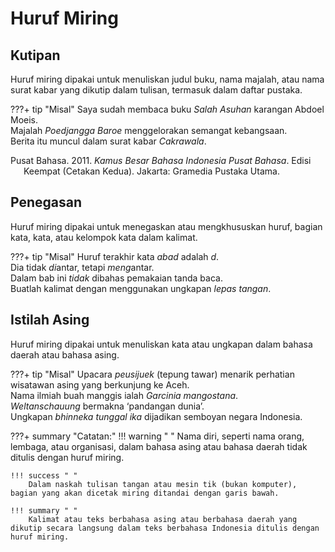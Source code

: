 # Huruf Miring

## Kutipan

Huruf miring dipakai untuk menuliskan judul buku, nama
majalah, atau nama surat kabar yang dikutip dalam tulisan,
termasuk dalam daftar pustaka.

???+ tip "Misal"
    Saya sudah membaca buku <em>Salah Asuhan</em> karangan Abdoel Moeis.  
    Majalah <em>Poedjangga Baroe</em> menggelorakan semangat kebangsaan.  
    Berita itu muncul dalam surat kabar <em>Cakrawala</em>.  
    <p style="text-indent:-1.5em;margin-left:1.5em;">Pusat Bahasa. 2011. <em>Kamus Besar Bahasa Indonesia Pusat Bahasa</em>. Edisi Keempat (Cetakan Kedua). Jakarta: Gramedia Pustaka Utama.</p>

## Penegasan

Huruf miring dipakai untuk menegaskan atau
mengkhususkan huruf, bagian kata, kata, atau kelompok
kata dalam kalimat.

???+ tip "Misal"
    Huruf terakhir kata <em>abad</em> adalah <em>d</em>.  
    Dia tidak <em>di</em>antar, tetapi <em>meng</em>antar.  
    Dalam bab ini <em>tidak</em> dibahas pemakaian tanda baca.  
    Buatlah kalimat dengan menggunakan ungkapan <em>lepas tangan</em>.

## Istilah Asing

Huruf miring dipakai untuk menuliskan kata atau ungkapan
dalam bahasa daerah atau bahasa asing.

???+ tip "Misal"
    Upacara <em>peusijuek</em> (tepung tawar) menarik perhatian wisatawan asing yang berkunjung ke Aceh.  
    Nama ilmiah buah manggis ialah <em>Garcinia mangostana</em>.  
    *Weltanschauung* bermakna ‘pandangan dunia’.  
    Ungkapan <em>bhinneka tunggal ika</em> dijadikan semboyan negara Indonesia.

???+ summary "Catatan:"
    !!! warning " "
        Nama diri, seperti nama orang, lembaga, atau organisasi, dalam bahasa asing atau bahasa daerah tidak ditulis dengan huruf miring.

    !!! success " "
        Dalam naskah tulisan tangan atau mesin tik (bukan komputer), bagian yang akan dicetak miring ditandai dengan garis bawah.

    !!! summary " "
        Kalimat atau teks berbahasa asing atau berbahasa daerah yang dikutip secara langsung dalam teks berbahasa Indonesia ditulis dengan huruf miring.



